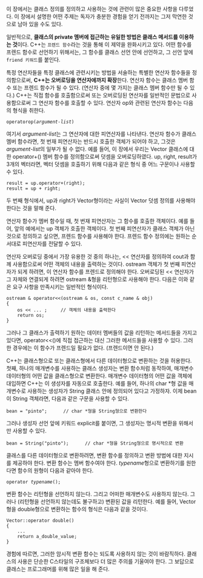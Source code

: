 이 장에서는 클래스 정의를 정의하고 사용하는 것에 관련이 많은 중요한 사항을 다루었다. 이 장에서 설명한 어떤 주제는 독자가 충분한 경험을 얻기 전까지는 그저 막연한 것으로 남아 있을 수도 있다.

일반적으로, **클래스의 private 멤버에 접근하는 유일한 방법은 클래스 메서드를 이용하는 것**이다. C++는 ```프렌드 함수```라는 것을 통해 이 제약을 완화시키고 있다. 어떤 함수를 프렌드 함수로 선언하기 위해서는, 그 함수를 클래스 선언 안에 선언하고, 그 선언 앞에 ```friend 키워드```를 붙인다.

특정 연산자들을 특정 클래스에 관련시키는 방법을 서술하는 특별한 연산자 함수들을 정의함으로써, **C++는 오버로딩을 연산자에까지 확장**한다. 연산자 함수는 클래스 멤버 함수 또는 프렌드 함수가 될 수 있다. (연산자 중에 몇 가지는 클래스 멤버 함수만 될 수 있다.) C++는 직접 함수를 호출함으로써 또는 오버로딩된 연산자를 일반적인 문법으로 사용함으로써 그 연산자 함수를 호출할 수 있다. 연산자 op와 관련된 연산자 함수는 다음의 형식을 취한다.
<pre><code>operatorop(<i>argument-list</i>)</code></pre>
여기서 *argument-list*는 그 연산자에 대한 피연산자를 나타낸다. 연산자 함수가 클래스 멤버 함수라면, 첫 번재 피연산자는 반드시 호출한 객체가 되어야 하고, 그것은 *argument-list*의 일부가 될 수 없다. 예를 들어, 이 장에서 우리는 Vector 클래스에 대한 operator+() 멤버 함수를 정의함으로써 덧셈을 오버로딩하였다. up, right, result가 3개의 벡터라면, 벡터 덧셈을 호출하기 위해 다음과 같은 형식 중 어느 구문이나 사용할 수 있다.
<pre><code>result = up.operator+(right);
result = up + right;</code></pre>
두 번째 형식에서, up과 right가 Vector형이라는 사실이 Vector 덧셈 정의를 사용해야 한다는 것을 말해 준다. 

연산자 함수가 멤버 함수일 때, 첫 번재 피연산자는 그 함수를 호출한 객체이다. 예를 들어, 앞의 예에서는 up 객체가 호출한 객체이다. 첫 번째 피연산자가 클래스 객체가 아닌것으로 정의하고 싶으면, 프렌드 함수를 사용해야 한다. 프렌드 함수 정의에는 원하는 순서대로 피연산자를 전달할 수 있다. 

연산자 오버로딩 중에서 가장 유용한 것 중의 하나는, << 연산자를 정의하여 cout과 함께 사용함으로써 어떤 객체의 내용을 출력하는 것이다. ostream 객체가 첫 번째 피연산자가 되게 하려면, 이 연산자 함수를 프렌드로 정의해야 한다. 오버로딩된 << 연산자가 그 자체와 연결되게 하려면 ostream &형을 리턴형으로 사용해야 한다. 다음은 이와 같은 요구 사항을 만족시키는 일반적인 형식이다.
<pre><code>ostream & operator<<(ostream & os, const c_name & obj)
{
    os << ... ;     // 객체의 내용을 출력한다
    return os;
}</code></pre>
그러나 그 클래스가 출력하기 원하는 데이터 멤버들의 값을 리턴하는 메서드들을 가지고 있다면, operator<<()에 직접 접근하는 대신 그러한 메서드들을 사용할 수 있다. 그러한 경우에는 이 함수가 프렌드일 필요가 없다. (프렌드이면 안 된다.)

C++는 클래스형으로 또는 클래스형에서 다른 데이터형으로 변환하는 것을 허용한다. 첫째, 하나의 매개변수를 사용하는 클래스 생성자는 변환 함수처럼 동작하여, 매개변수 데이터형의 어떤 값을 클래스형으로 변환한다. 매개변수 데이터형의 어떤 값을 객체에 대입하면 C++는 이 생성자를 자동으로 호출한다. 예를 들어, 하나의 char *형 값을 매개변수로 사용하는 생성자가 String 클래스 안에 정의되어 있다고 가정하자. 이제 bean이 String 객체라면, 다음과 같은 구문을 사용할 수 있다.
<pre><code>bean = "pinto";      // char *형을 String형으로 변환한다</code></pre>
그러나 생성자 선언 앞에 키워드 explicit를 붙이면, 그 생성자는 명시적 변환을 위해서만 사용할 수 있다. 
<pre><code>bean = String("pinto");      // char *형을 String형으로 명시적으로 변환</code></pre>
클래스를 다른 데이터형으로 변환하려면, 변환 함수를 정의하고 변환 방법에 대한 지시를 제공하야 한다. 변환 함수는 멤버 함수여야 한다. *typename*형으로 변환하기를 원한다면 함수의 원형이 다음과 같아야 한다.
<pre><code>operator <i>typename</i>();</code></pre>
변환 함수는 리턴형을 선언하지 않는다. 그리고 어떠한 매개변수도 사용하지 않는다. 그러나 (리턴형을 선언하지 않는데도 불구하고) 변환된 값을 리턴한다. 예를 들어, Vector형을 double형으로 변환하는 함수의 형식은 다음과 같을 것이다. 
<pre><code>Vector::operator double()
{
    ...
    return a_double_value;
}</code></pre>
경험에 따르면, 그러한 암시적 변환 함수는 되도록 사용하지 않는 것이 바람직하다. 클래스의 사용은 단순한 C스타일의 구조체보다 더 많은 주의를 기울여야 한다. 그 보답으로 클래스는 프로그래머를 위해 많은 일을 해 준다.